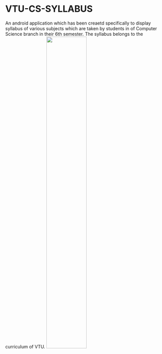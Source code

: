 # VTU-CS-SYLLABUS 
An android application which has been creaetd specifically to display syllabus of various subjects which are taken by students in of Computer Science branch in their 6th semester. The syllabus belongs to the curriculum of VTU.
                          <img src="https://i.imgur.com/T0V8ILo.pngg" height="50%" width="50%">


